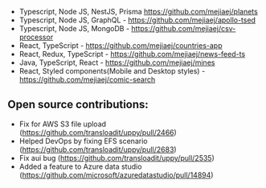 
- Typescript, Node JS, NestJS, Prisma https://github.com/mejiaej/planets
- Typescript, Node JS, GraphQL - https://github.com/mejiaej/apollo-tsed
- Typescript, Node JS, MongoDB - https://github.com/mejiaej/csv-processor
- React, TypeScript - https://github.com/mejiaej/countries-app
- React, Redux, TypeScript - https://github.com/mejiaej/news-feed-ts
- Java, TypeScript, React - https://github.com/mejiaej/mines
- React, Styled components(Mobile and Desktop styles) - https://github.com/mejiaej/comic-search

## Open source contributions:
- Fix for AWS S3 file upload (https://github.com/transloadit/uppy/pull/2466)
- Helped DevOps by fixing EFS scenario (https://github.com/transloadit/uppy/pull/2683)
- Fix aui bug (https://github.com/transloadit/uppy/pull/2535)
- Added a feature to Azure data studio (https://github.com/microsoft/azuredatastudio/pull/14894)

<!--
**mejiaej/mejiaej** is a ✨ _special_ ✨ repository because its `README.md` (this file) appears on your GitHub profile.

Here are some ideas to get you started:

- 🔭 I’m currently working on ...
- 🌱 I’m currently learning ...
- 👯 I’m looking to collaborate on ...
- 🤔 I’m looking for help with ...
- 💬 Ask me about ...
- 📫 How to reach me: ...
- 😄 Pronouns: ...
- ⚡ Fun fact: ...
-->
